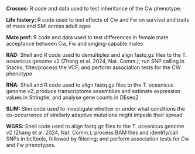 **Crosses:** 
R code and data used to test inheritance of the Cw phenotype.

**Life history:** 
R code used to test effects of Cw and Fw on survival and traits of mass and SMI across adult ages

**Mate pref:** 
R code and data used to test differences in female mate acceptance between Cw, Fw and singing-capable males

**RAD:** 
Shell and R code used to demultiplex and align fastq.gz files to the T. oceanicus genome v2 (Zhang et al. 2024, Nat. Comm.); run SNP calling in Stacks; filter/process the VCF; and perform association tests for the CW phenotype

**RNA:** 
Shell and R code used to align fastq.gz files to the T. oceanicus genome v2; produce transcriptome assemblies and estimate expression values in Stringtie, and analyse gene counts in DEseq2

**SLIM:** 
Slim code used to investigate whether or under what conditions the co-occurrence of similarly adaptive mutations might impede their spread

**WGRS:** 
Shell code used to align fastq.gz files to the T. oceanicus genome v2 (Zhang et al. 2024, Nat. Comm.); process BAM files and identify/call SNPs in bcftools, followed by filtering; and perform association tests for Cw and Fw phenotypes. 
